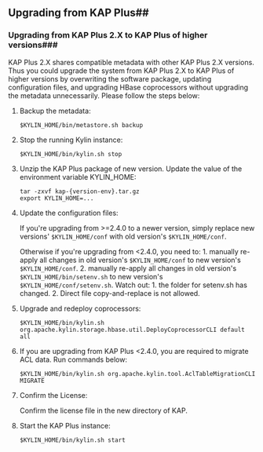 ## Upgrading from KAP Plus##

### Upgrading from KAP Plus 2.X to KAP Plus of higher versions###

KAP Plus 2.X shares compatible metadata with other KAP Plus 2.X versions. Thus you could upgrade the system from KAP Plus 2.X to KAP Plus of higher versions by overwriting the software package, updating configuration files, and upgrading HBase coprocessors without upgrading the metadata unnecessarily. Please follow the steps below: 

1. Backup the metadata: 

   ```shell
   $KYLIN_HOME/bin/metastore.sh backup
   ```

2. Stop the running Kylin instance:

   ```shell
   $KYLIN_HOME/bin/kylin.sh stop
   ```

3. Unzip the KAP Plus package of new version. Update the value of the environment variable KYLIN_HOME: 

   ```shell
   tar -zxvf kap-{version-env}.tar.gz
   export KYLIN_HOME=...
   ```

4. Update the configuration files: 

   If you're upgrading from >=2.4.0 to a newer version, simply replace new versions' `$KYLIN_HOME/conf` with old version's `$KYLIN_HOME/conf`.
  
   Otherwise if you're upgrading from <2.4.0, you need to: 1. manually re-apply all changes in old version's `$KYLIN_HOME/conf` to new version's `$KYLIN_HOME/conf`. 2. manually re-apply all changes in old version's `$KYLIN_HOME/bin/setenv.sh` to new version's `$KYLIN_HOME/conf/setenv.sh`. Watch out: 1. the folder for setenv.sh has changed. 2. Direct file copy-and-replace is not allowed.

5. Upgrade and redeploy coprocessors: 

   ```shell
   $KYLIN_HOME/bin/kylin.sh org.apache.kylin.storage.hbase.util.DeployCoprocessorCLI default all
   ```

6. If you are upgrading from KAP Plus <2.4.0, you are required to migrate ACL data. Run commands below: 

   ```shell
   $KYLIN_HOME/bin/kylin.sh org.apache.kylin.tool.AclTableMigrationCLI MIGRATE
   ```

7. Confirm the License:

   Confirm the license file in the new directory of KAP. 

8. Start the KAP Plus instance: 

   ```shell
   $KYLIN_HOME/bin/kylin.sh start
   ```



